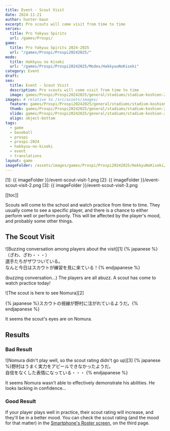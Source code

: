 ```yaml
---
title: Event - Scout Visit
date: 2024-11-21
author: hunter-baun
excerpt: Pro scouts will come visit from time to time
series:
  title: Pro Yakyuu Spirits
  url: /games/Prospi/
game: 
  title: Pro Yakyuu Spirits 2024-2025
  url: "/games/Prospi/Prospi20242025/"
mode: 
  title: Hakkyuu no Kiseki
  url: "/games/Prospi/Prospi20242025/Modes/HakkyuuNoKiseki"
category: Event
draft: 
seo:
  title: Event - Scout Visit
  description: Pro scouts will come visit from time to time
  image: games/Prospi/Prospi20242025/general/stadiums/stadium-koshien-2.png
images: # relative to /src/assets/images/
  feature: games/Prospi/Prospi20242025/general/stadiums/stadium-koshien-2.png
  thumb: games/Prospi/Prospi20242025/general/stadiums/stadium-koshien-2.png
  slide: games/Prospi/Prospi20242025/general/stadiums/stadium-koshien-2.png
  align: object-bottom
tags:
  - game
  - baseball
  - prospi
  - prospi-2024
  - hakkyuu-no-kiseki
  - event
  - translations
layout: game
imageFolder: /assets/images/games/Prospi/Prospi20242025/HakkyuNoKiseki/Events/Scout-Visit
---
```


[1]: {{ imageFolder }}/event-scout-visit-1.png
[2]: {{ imageFolder }}/event-scout-visit-2.png
[3]: {{ imageFolder }}/event-scout-visit-3.png

[[toc]]

<article class="prose max-w-xl lg:max-w-4xl lg:prose-lg">

Scouts will come to the school and watch practice from time to time. They usually come to see a specific player, and there is a chance to either perform well or perform poorly. This will be affected by the player's mood, and probably some other things.

## The Scout Visit
![Buzzing conversation among players about the visit][1]
{% japanese %}（ざわ、ざわ・・・）<br />
選手たちがザワついている。<br />
なんと今日はスカウトが練習を見に来ている！{% endjapanese %}

(buzzing conversation...) 
The players are all abuzz.
A scout has come to watch practice today!

![The scout is here to see Nomura][2]

{% japanese %}スカウトの視線が野村に注がれているようだ。{% endjapanese %}

It seems the scout's eyes are on Nomura.

## Results

### Bad Result
![Nomura didn't play well, so the scout rating didn't go up][3]
{% japanese %}野村はうまく実力をアピールできなかったようだ。<br />自信をなくした表情になっている・・・
{% endjapanese %}

It seems Nomura wasn't able to effectively demonstrate his abilities. 
He looks lacking in confidence...

### Good Result
If your player plays well in practice, their scout rating will increase, and they'll be in a better mood. You can check the scout rating (and the mood for that matter) in the [Smartphone's Roster screen](../../General/Dashboard-Smartphone/#smartphone), on the third page.
</article>
